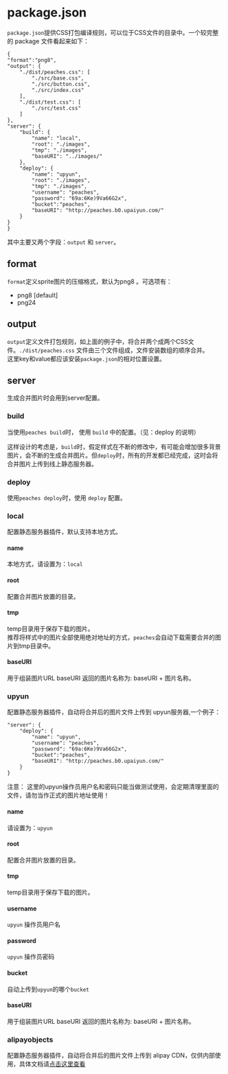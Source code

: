 package.json
=========
`package.json`提供CSS打包编译规则，可以位于CSS文件的目录中。一个较完整的 package 文件看起来如下：

    {
    "format":"png8",
    "output": {
        "./dist/peaches.css": [
            "./src/base.css",
            "./src/button.css",
            "./src/index.css"
        ],
        "./dist/test.css": [
            "./src/test.css"
        ]
    },
    "server": {
        "build": {
            "name": "local",
            "root": "./images",
            "tmp": "./images",
            "baseURI": "../images/"
        },
        "deploy": {
            "name": "upyun",
            "root": "./images",
            "tmp": "./images",
            "username": "peaches",
            "password": "69a:6Ke)9Va66G2x",
            "bucket":"peaches",
            "baseURI": "http://peaches.b0.upaiyun.com/"
        }
    }
    }

其中主要又两个字段：`output` 和 `server`。
## format
`format`定义sprite图片的压缩格式，默认为png8 。可选项有：

* png8 [default]
* png24

## output
`output`定义文件打包规则，如上面的例子中，将合并两个成两个CSS文件。`./dist/peaches.css` 文件由三个文件组成，文件安装数组的顺序合并。  
这里key和value都应该安装`package.json`的相对位置设置。

## server
 生成合并图片时会用到server配置。
 
### build
当使用`peaches build`时， 使用   `build` 中的配置。（见：deploy 的说明）

这样设计的考虑是，`build`时，假定样式在不断的修改中，有可能会增加很多背景图片，会不断的生成合并图片。但`deploy`时，所有的开发都已经完成，这时会将合并图片上传到线上静态服务器。

### deploy
 使用`peaches deploy`时，使用 `deploy` 配置。
 
### local
配置静态服务器插件，默认支持本地方式。

#### name
本地方式，请设置为：`local`

#### root
配置合并图片放置的目录。

#### tmp
temp目录用于保存下载的图片。  
推荐将样式中的图片全部使用绝对地址的方式，`peaches`会自动下载需要合并的图片到tmp目录中。

#### baseURI
用于组装图片URL
baseURI 返回的图片名称为: baseURI + 图片名称。


### upyun
配置静态服务器插件，自动将合并后的图片文件上传到 upyun服务器,一个例子：

    "server": {
        "deploy": {
            "name": "upyun",
            "username": "peaches",
            "password": "69a:6Ke)9Va66G2x",
            "bucket":"peaches",
            "baseURI": "http://peaches.b0.upaiyun.com/"
        }
    }

注意： 这里的upyun操作员用户名和密码只能当做测试使用，会定期清理里面的文件，请勿当作正式的图片地址使用！

#### name
请设置为：`upyun`

#### root 
配置合并图片放置的目录。

#### tmp
temp目录用于保存下载的图片。  

#### username
`upyun` 操作员用户名
#### password
`upyun` 操作员密码

#### bucket
自动上传到`upyun`的哪个`bucket`

#### baseURI
用于组装图片URL
baseURI 返回的图片名称为: baseURI + 图片名称。

### alipayobjects
配置静态服务器插件，自动将合并后的图片文件上传到 alipay CDN，仅供内部使用，具体文档请[点击这里查看](http://doc.alipay.net/pages/viewpage.action?pageId=40307104)


